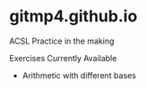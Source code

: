 # gitmp4.github.io

ACSL Practice in the making

Exercises Currently Available

- Arithmetic with different bases
